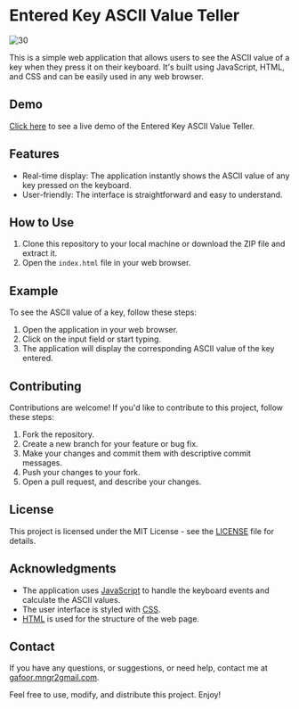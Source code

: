 # Entered Key ASCII Value Teller

![30](https://github.com/abdul-1432/js-30_ASCII_counter/assets/124916666/be6d2570-488a-4b94-9242-0e6f56739c05)


This is a simple web application that allows users to see the ASCII value of a key when they press it on their keyboard. It's built using JavaScript, HTML, and CSS and can be easily used in any web browser.

## Demo

[Click here]((https://codepen.io/abdul-1432/pen/RwqJZXy)) to see a live demo of the Entered Key ASCII Value Teller.

## Features

- Real-time display: The application instantly shows the ASCII value of any key pressed on the keyboard.
- User-friendly: The interface is straightforward and easy to understand.

## How to Use

1. Clone this repository to your local machine or download the ZIP file and extract it.
2. Open the `index.html` file in your web browser.

## Example

To see the ASCII value of a key, follow these steps:

1. Open the application in your web browser.
2. Click on the input field or start typing.
3. The application will display the corresponding ASCII value of the key entered.

## Contributing

Contributions are welcome! If you'd like to contribute to this project, follow these steps:

1. Fork the repository.
2. Create a new branch for your feature or bug fix.
3. Make your changes and commit them with descriptive commit messages.
4. Push your changes to your fork.
5. Open a pull request, and describe your changes.

## License

This project is licensed under the MIT License - see the [LICENSE](LICENSE) file for details.

## Acknowledgments

- The application uses [JavaScript](https://developer.mozilla.org/en-US/docs/Web/JavaScript) to handle the keyboard events and calculate the ASCII values.
- The user interface is styled with [CSS](https://developer.mozilla.org/en-US/docs/Web/CSS).
- [HTML](https://developer.mozilla.org/en-US/docs/Web/HTML) is used for the structure of the web page.

## Contact

If you have any questions, or suggestions, or need help, contact me at [gafoor.mngr2gmail.com](mailto:your.email@example.com).

Feel free to use, modify, and distribute this project. Enjoy!
